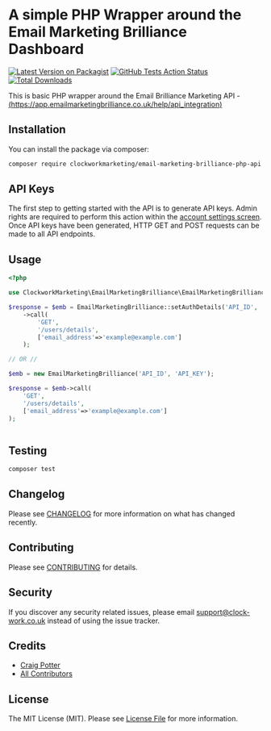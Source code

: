 # A simple PHP Wrapper around the Email Marketing Brilliance Dashboard 

[![Latest Version on Packagist](https://img.shields.io/packagist/v/clockworkmarketing/email-marketing-brilliance-php-api.svg?style=flat-square)](https://packagist.org/packages/clockworkmarketing/email-marketing-brilliance-php-api)
[![GitHub Tests Action Status](https://img.shields.io/github/workflow/status/clockworkmarketing/email-marketing-brilliance-php-api/run-tests?label=tests)](https://github.com/clockworkmarketing/email-marketing-brilliance-php-api/actions?query=workflow%3Arun-tests+branch%3Amaster)
[![Total Downloads](https://img.shields.io/packagist/dt/clockworkmarketing/email-marketing-brilliance-php-api.svg?style=flat-square)](https://packagist.org/packages/clockworkmarketing/email-marketing-brilliance-php-api)


This is basic PHP wrapper around the Email Brilliance Marketing API - [(https://app.emailmarketingbrilliance.co.uk/help/api_integration)](https://app.emailmarketingbrilliance.co.uk/help/api_integration)

## Installation

You can install the package via composer:

```bash
composer require clockworkmarketing/email-marketing-brilliance-php-api
```

## API Keys

The first step to getting started with the API is to generate API keys. Admin rights are required to perform this action within the [account settings screen](https://app.emailmarketingbrilliance.co.uk/help/account_settings). Once API keys have been generated, HTTP GET and POST requests can be made to all API endpoints.

## Usage

``` php
<?php

use ClockworkMarketing\EmailMarketingBrilliance\EmailMarketingBrilliance;

$response = $emb = EmailMarketingBrilliance::setAuthDetails('API_ID', 'API_KEY')
    ->call(
        'GET',
        '/users/details', 
        ['email_address'=>'example@example.com']
    );

// OR // 

$emb = new EmailMarketingBrilliance('API_ID', 'API_KEY');

$response = $emb->call(
    'GET',
    '/users/details', 
    ['email_address'=>'example@example.com']
);



```

## Testing

``` bash
composer test
```

## Changelog

Please see [CHANGELOG](CHANGELOG.md) for more information on what has changed recently.

## Contributing

Please see [CONTRIBUTING](CONTRIBUTING.md) for details.

## Security

If you discover any security related issues, please email support@clock-work.co.uk instead of using the issue tracker.

## Credits

- [Craig Potter](https://github.com/CraigPotter)
- [All Contributors](../../contributors)

## License

The MIT License (MIT). Please see [License File](LICENSE.md) for more information.
